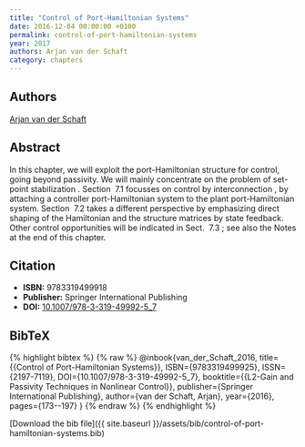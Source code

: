 ```yaml
---
title: "Control of Port-Hamiltonian Systems"
date: 2016-12-04 00:00:00 +0100
permalink: control-of-port-hamiltonian-systems
year: 2017
authors: Arjan van der Schaft
category: chapters
---
```

 
## Authors
[Arjan van der Schaft](authors/arjan-van-der-schaft)
 
## Abstract
In this chapter, we will exploit the port-Hamiltonian structure for control, going beyond passivity. We will mainly concentrate on the problem of set-point stabilization . Section  7.1 focusses on control by interconnection , by attaching a controller port-Hamiltonian system to the plant port-Hamiltonian system. Section  7.2 takes a different perspective by emphasizing direct shaping of the Hamiltonian and the structure matrices by state feedback. Other control opportunities will be indicated in Sect.  7.3 ; see also the Notes at the end of this chapter.
 
## Citation
- **ISBN:** 9783319499918
- **Publisher:** Springer International Publishing
- **DOI:** [10.1007/978-3-319-49992-5_7](https://doi.org/10.1007/978-3-319-49992-5_7)
 
## BibTeX
{% highlight bibtex %}
{% raw %}
@inbook{van_der_Schaft_2016,
  title={{Control of Port-Hamiltonian Systems}},
  ISBN={9783319499925},
  ISSN={2197-7119},
  DOI={10.1007/978-3-319-49992-5_7},
  booktitle={{L2-Gain and Passivity Techniques in Nonlinear Control}},
  publisher={Springer International Publishing},
  author={van der Schaft, Arjan},
  year={2016},
  pages={173--197}
}
{% endraw %}
{% endhighlight %}
 
[Download the bib file]({{ site.baseurl }}/assets/bib/control-of-port-hamiltonian-systems.bib)
 
